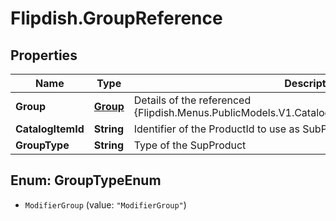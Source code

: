 # Flipdish.GroupReference

## Properties
Name | Type | Description | Notes
------------ | ------------- | ------------- | -------------
**Group** | [**Group**](Group.md) | Details of the referenced {Flipdish.Menus.PublicModels.V1.Catalog.Products.GroupReference.Group} | [optional] 
**CatalogItemId** | **String** | Identifier of the ProductId to use as SubProduct | 
**GroupType** | **String** | Type of the SupProduct | 


<a name="GroupTypeEnum"></a>
## Enum: GroupTypeEnum


* `ModifierGroup` (value: `"ModifierGroup"`)




